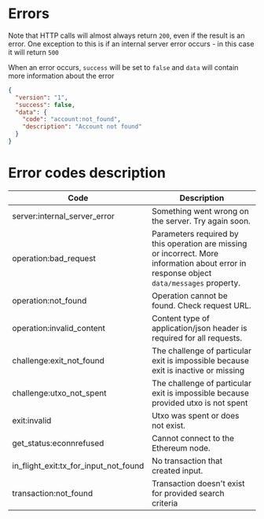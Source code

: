 # Errors

Note that HTTP calls will almost always return `200`, even if the result is an error. One exception to this is if an internal server error occurs - in this case it will return `500`

When an error occurs, `success` will be set to `false` and `data` will contain more information about the error

```json
{
  "version": "1",
  "success": false,
  "data": {
    "code": "account:not_found",
    "description": "Account not found"
  }
}
```

# Error codes description

Code | Description 
---- | -----------  
server:internal_server_error | Something went wrong on the server. Try again soon. 
operation:bad_request | Parameters required by this operation are missing or incorrect. More information about error in response object `data/messages` property.
operation:not_found | Operation cannot be found. Check request URL.
operation:invalid_content | Content type of application/json header is required for all requests.
challenge:exit_not_found | The challenge of particular exit is impossible because exit is inactive or missing
challenge:utxo_not_spent | The challenge of particular exit is impossible because provided utxo is not spent
exit:invalid | Utxo was spent or does not exist.
get_status:econnrefused | Cannot connect to the Ethereum node.
in_flight_exit:tx_for_input_not_found | No transaction that created input.
transaction:not_found | Transaction doesn't exist for provided search criteria
